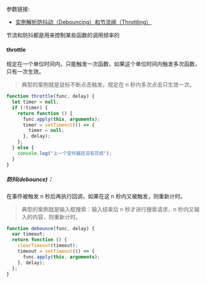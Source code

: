 参数链接:

- [实例解析防抖动（Debouncing）和节流阀（Throttling）](http://www.css88.com/archives/7010)

节流和防抖都是用来控制某些函数的调用频率的

#### throttle

规定在一个单位时间内，只能触发一次函数，如果这个单位时间内触发多次函数，只有一次生效。

> 典型的案例就是鼠标不断点击触发，规定在 n 秒内多次点击只生效一次。

```js
function throttle(func, delay) {
  let timer = null;
  if (!timer) {
    return function () {
      func.apply(this, arguments);
      timer = setTimeout(() => {
        timer = null;
      }, delay);
    };
  } else {
    console.log("上一个定时器还没有完成");
  }
}
```

##### 防抖(debounce)：

在事件被触发 n 秒后再执行回调，如果在这 n 秒内又被触发，则重新计时。

> 典型的案例就是输入框搜索：输入结束后 n 秒才进行搜索请求，n 秒内又输入的内容，则重新计时。

```js
function debounce(func, delay) {
  var timeout;
  return function () {
    clearTimeout(timeout);
    timeout = setTimeout(() => {
      func.apply(this, arguments);
    }, delay);
  };
}
```
